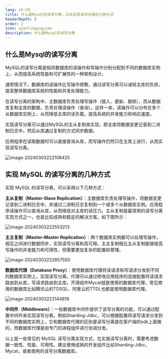 ```yaml
---
lang: zh-CN
title: 什么是Mysql的读写分离；以及实现读写分离的几种方式
headerDepth: 0
order: 2
icon: quanlingyuguimo
description: 什么是Mysql的读写分离
---
```


## 什么是Mysql的读写分离

MySQL的读写分离是指将数据库的读操作和写操作分别分配到不同的数据库实例上，从而提高系统性能和可扩展性的一种架构设计。

通常情况下，数据库的读操作比写操作频繁，通过读写分离可以减轻主库的负担，提高整体数据库系统的性能和并发处理能力。

在读写分离的架构中，主数据库负责处理写操作（插入、更新、删除），而从数据库复制主库的数据，负责处理读操作（查询）。这样一来，读操作可以分布在多个从数据库实例上，从而降低主库的读负载，提高系统的并发能力和响应速度。

实现读写分离可以通过MySQL的主从复制来实现，即主库将数据变更记录到二进制日志中，然后从库通过复制的方式同步数据。

应用程序在读取数据时可以直接查询从库，而写操作仍然只在主库上进行，从而实现读写分离。

![image-20240303222108425](https://static-1254191423.cos.ap-shanghai.myqcloud.com/img/2024/3/3/image-20240303222108425.png)

## 实现 MySQL 的读写分离的几种方式



实现 MySQL 的读写分离，可以采用以下几种方式：

**主从复制（Master-Slave Replication）**：主数据库负责处理写操作，将数据变更记录到二进制日志中，并通过二进制日志复制到一个或多个从数据库实例。应用程序读操作可以查询从库，从而降低对主库的读压力。主从复制是最常用的读写分离实现方式之一，也是比较成熟和稳定的解决方案。如下图所示：

![image-20240303222553213](https://static-1254191423.cos.ap-shanghai.myqcloud.com/img/2024/3/3/image-20240303222553213.png)

**主主复制（Master-Master Replication）**：两个数据库实例都可以处理写操作，相互之间进行数据同步，实现读写分离和高可用。主主复制相比主从复制能够提高写操作的并发能力和可用性，但需要更加复杂的配置和管理。

![image-20240303222857550](https://static-1254191423.cos.ap-shanghai.myqcloud.com/img/2024/3/3/image-20240303222857550.png)

**数据库代理（Database Proxy）**：使用数据库代理将读请求和写请求分发到不同的数据库实例上，实现读写分离。代理可以通过修改应用程序的连接配置将读请求路由到从库，写请求路由到主库。开源组件Mycat就是使用的数据库代理，常见商用的数据库比如腾讯云的TDSQL、阿里云的TTDL也都是使用数据库代理。

![image-20240303223144819](https://static-1254191423.cos.ap-shanghai.myqcloud.com/img/2024/3/3/image-20240303223144819.png)

**中间件（Middleware）**：一些数据库中间件提供了读写分离的功能，可以通过配置中间件来实现读写分离。例如Sharding-Jdbc，可以根据配置将读写请求分发到不同的数据库实例上，它和数据库代理的区别是读写分离是在客户端的sdk上面做的，而数据库代理是由专门的进程组件进行协调分发。

以上是一些常见的 MySQL 读写分离实现方式，在实施读写分离时，需要考虑数据一致性、性能、可用性。建议使用成熟的开发组件比如Sharding-Jdbc、Mycat，或者商用的读写分离数据库。

<!-- @include: @article-footer.snippet.md -->